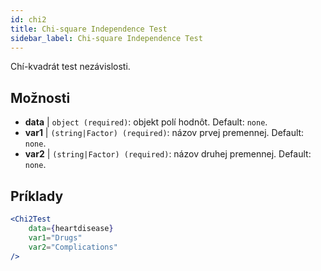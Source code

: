 ```yaml
---
id: chi2
title: Chi-square Independence Test
sidebar_label: Chi-square Independence Test
---
```


Chí-kvadrát test nezávislosti.

## Možnosti

* __data__ | `object (required)`: objekt polí hodnôt. Default: `none`.
* __var1__ | `(string|Factor) (required)`: názov prvej premennej. Default: `none`.
* __var2__ | `(string|Factor) (required)`: názov druhej premennej. Default: `none`.


## Príklady

```jsx live
<Chi2Test
    data={heartdisease} 
    var1="Drugs"
    var2="Complications"
/>
```
